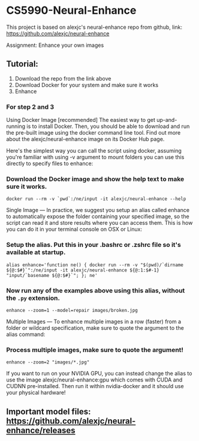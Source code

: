 # CS5990-Neural-Enhance
This project is based on alexjc's neural-enhance repo from github, link: https://github.com/alexjc/neural-enhance

Assignment: Enhance your own images

## Tutorial:
1. Download the repo from the link above
2. Download Docker for your system and make sure it works
3. Enhance

### For step 2 and 3
Using Docker Image [recommended]
The easiest way to get up-and-running is to install Docker. Then, you should be able to download and run the pre-built image using the docker command line tool. Find out more about the alexjc/neural-enhance image on its Docker Hub page.

Here's the simplest way you can call the script using docker, assuming you're familiar with using -v argument to mount folders you can use this directly to specify files to enhance:

### Download the Docker image and show the help text to make sure it works.
```
docker run --rm -v `pwd`:/ne/input -it alexjc/neural-enhance --help
```
Single Image — In practice, we suggest you setup an alias called enhance to automatically expose the folder containing your specified image, so the script can read it and store results where you can access them. This is how you can do it in your terminal console on OSX or Linux:

### Setup the alias. Put this in your .bashrc or .zshrc file so it's available at startup.
```
alias enhance='function ne() { docker run --rm -v "$(pwd)/`dirname ${@:$#}`":/ne/input -it alexjc/neural-enhance ${@:1:$#-1} "input/`basename ${@:$#}`"; }; ne'
```
### Now run any of the examples above using this alias, without the `.py` extension.
```
enhance --zoom=1 --model=repair images/broken.jpg
```
Multiple Images — To enhance multiple images in a row (faster) from a folder or wildcard specification, make sure to quote the argument to the alias command:

### Process multiple images, make sure to quote the argument!
```
enhance --zoom=2 "images/*.jpg"
```
If you want to run on your NVIDIA GPU, you can instead change the alias to use the image alexjc/neural-enhance:gpu which comes with CUDA and CUDNN pre-installed. Then run it within nvidia-docker and it should use your physical hardware!


## Important model files: https://github.com/alexjc/neural-enhance/releases

